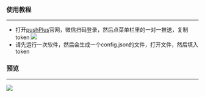 ### 使用教程
***
* 打开[pushPlus](https://www.pushplus.plus/)官网，微信扫码登录，然后点菜单栏里的一对一推送，复制token
![](https://dd-static.jd.com/ddimg/jfs/t1/53900/38/20816/82551/62c6741aE34e6030a/a053b4b0af1a8d0d.png)
* 请先运行一次软件，然后会生成一个config.json的文件，打开文件，然后填入token

### 预览
***
![](https://dd-static.jd.com/ddimg/jfs/t1/119235/12/25989/426541/62cac375E856ca475/412fee591e07bd2f.jpg)

